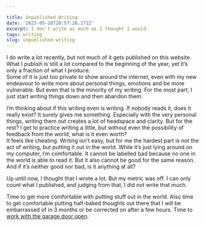 ```yaml
---

title: Unpublished Writing
date: '2023-05-18T20:57:26.271Z'
excerpt: I don't write as much as I thought I would.
tags: writing
slug: unpublished-writing
---
```


I do write a lot recently, but not much of it gets published on this website. What I publish is still a lot compared to the beginning of the year, yet it’s only a fraction of what I produce.  
Some of it is just too private to show around the internet, even with my new endeavour to write more about personal things, emotions and be more vulnerable. But even that is the minority of my writing. For the most part, I just start writing things down and then abandon them.

I’m thinking about if this writing even is writing. If nobody reads it, does it really exist? It surely gives me something. Especially with the very personal things, writing them out creates a lot of headspace and clarity. But for the rest? I get to practice writing a little, but without even the possibility of feedback from the world, what is it even worth?  
It feels like cheating. Writing isn’t easy, but for me the hardest part is not the act of writing, but putting it out in the world. While it’s just lying around on my computer, I’m comfortable. It cannot be labelled bad because no one in the world is able to read it. But it also cannot be good for the same reason. And if it’s neither good nor bad, is it anything at all?

Up until now, I thought that I wrote a lot. But my metric was off. I can only count what I published, and judging from that, I did not write that much.

Time to get more comfortable with putting stuff out in the world. Also time to get comfortable putting half-baked thoughts out there that I will be embarrassed of in 3 months or be corrected on after a few hours. Time to [work with the garage door open](https://notes.andymatuschak.org/About_these_notes?stackedNotes=z21cgR9K3UcQ5a7yPsj2RUim3oM2TzdBByZu).
